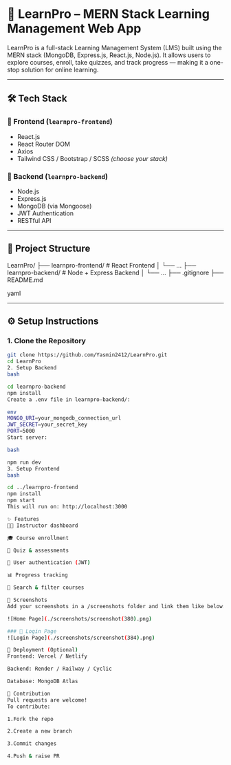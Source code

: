 # 📘 LearnPro – MERN Stack Learning Management Web App

LearnPro is a full-stack Learning Management System (LMS) built using the MERN stack (MongoDB, Express.js, React.js, Node.js). It allows users to explore courses, enroll, take quizzes, and track progress — making it a one-stop solution for online learning.

---


## 🛠️ Tech Stack

### 🧩 Frontend (`learnpro-frontend`)
- React.js
- React Router DOM
- Axios
- Tailwind CSS / Bootstrap / SCSS *(choose your stack)*

### 🧩 Backend (`learnpro-backend`)
- Node.js
- Express.js
- MongoDB (via Mongoose)
- JWT Authentication
- RESTful API

---

## 📁 Project Structure

LearnPro/
├── learnpro-frontend/ # React Frontend
│ └── ...
├── learnpro-backend/ # Node + Express Backend
│ └── ...
├── .gitignore
├── README.md

yaml

---

## ⚙️ Setup Instructions

### 1. Clone the Repository

```bash
git clone https://github.com/Yasmin2412/LearnPro.git
cd LearnPro
2. Setup Backend
bash

cd learnpro-backend
npm install
Create a .env file in learnpro-backend/:

env
MONGO_URI=your_mongodb_connection_url
JWT_SECRET=your_secret_key
PORT=5000
Start server:

bash

npm run dev
3. Setup Frontend
bash

cd ../learnpro-frontend
npm install
npm start
This will run on: http://localhost:3000

✨ Features
🧑‍🏫 Instructor dashboard

🎓 Course enrollment

📝 Quiz & assessments

🔐 User authentication (JWT)

📊 Progress tracking

🔎 Search & filter courses

📸 Screenshots
Add your screenshots in a /screenshots folder and link them like below:

![Home Page](./screenshots/screenshot(380).png)

### 🔐 Login Page
![Login Page](./screenshots/screenshot(384).png)

🚀 Deployment (Optional)
Frontend: Vercel / Netlify

Backend: Render / Railway / Cyclic

Database: MongoDB Atlas

🤝 Contribution
Pull requests are welcome!
To contribute:

1.Fork the repo

2.Create a new branch

3.Commit changes

4.Push & raise PR

